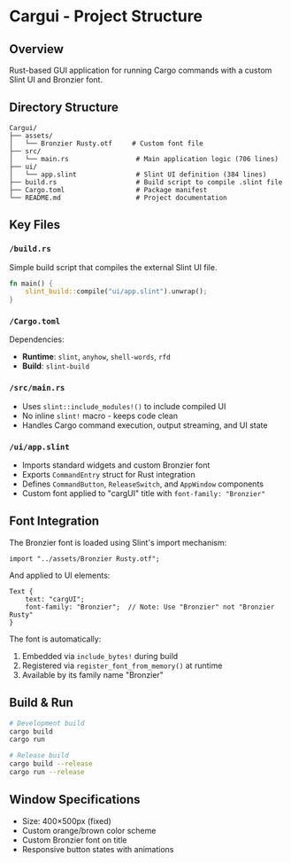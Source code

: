 # Cargui - Project Structure

## Overview
Rust-based GUI application for running Cargo commands with a custom Slint UI and Bronzier font.

## Directory Structure

```
Cargui/
├── assets/
│   └── Bronzier Rusty.otf     # Custom font file
├── src/
│   └── main.rs                 # Main application logic (706 lines)
├── ui/
│   └── app.slint               # Slint UI definition (384 lines)
├── build.rs                    # Build script to compile .slint file
├── Cargo.toml                  # Package manifest
└── README.md                   # Project documentation
```

## Key Files

### `/build.rs`
Simple build script that compiles the external Slint UI file.

```rust
fn main() {
    slint_build::compile("ui/app.slint").unwrap();
}
```

### `/Cargo.toml`
Dependencies:
- **Runtime**: `slint`, `anyhow`, `shell-words`, `rfd`
- **Build**: `slint-build`

### `/src/main.rs`
- Uses `slint::include_modules!()` to include compiled UI
- No inline `slint!` macro - keeps code clean
- Handles Cargo command execution, output streaming, and UI state

### `/ui/app.slint`
- Imports standard widgets and custom Bronzier font
- Exports `CommandEntry` struct for Rust integration
- Defines `CommandButton`, `ReleaseSwitch`, and `AppWindow` components
- Custom font applied to "cargUI" title with `font-family: "Bronzier"`

## Font Integration

The Bronzier font is loaded using Slint's import mechanism:

```slint
import "../assets/Bronzier Rusty.otf";
```

And applied to UI elements:

```slint
Text {
    text: "cargUI";
    font-family: "Bronzier";  // Note: Use "Bronzier" not "Bronzier Rusty"
}
```

The font is automatically:
1. Embedded via `include_bytes!` during build
2. Registered via `register_font_from_memory()` at runtime
3. Available by its family name "Bronzier"

## Build & Run

```bash
# Development build
cargo build
cargo run

# Release build
cargo build --release
cargo run --release
```

## Window Specifications
- Size: 400×500px (fixed)
- Custom orange/brown color scheme
- Custom Bronzier font on title
- Responsive button states with animations
